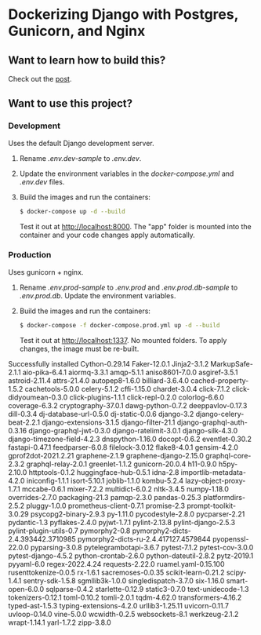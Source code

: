 # Dockerizing Django with Postgres, Gunicorn, and Nginx

## Want to learn how to build this?

Check out the [post](https://testdriven.io/dockerizing-django-with-postgres-gunicorn-and-nginx).

## Want to use this project?

### Development

Uses the default Django development server.

1. Rename *.env.dev-sample* to *.env.dev*.
1. Update the environment variables in the *docker-compose.yml* and *.env.dev* files.
1. Build the images and run the containers:

    ```sh
    $ docker-compose up -d --build
    ```

    Test it out at [http://localhost:8000](http://localhost:8000). The "app" folder is mounted into the container and your code changes apply automatically.

### Production

Uses gunicorn + nginx.

1. Rename *.env.prod-sample* to *.env.prod* and *.env.prod.db-sample* to *.env.prod.db*. Update the environment variables.
1. Build the images and run the containers:

    ```sh
    $ docker-compose -f docker-compose.prod.yml up -d --build
    ```

    Test it out at [http://localhost:1337](http://localhost:1337). No mounted folders. To apply changes, the image must be re-built.



Successfully installed Cython-0.29.14 Faker-12.0.1 Jinja2-3.1.2 MarkupSafe-2.1.1 aio-pika-6.4.1 aiormq-3.3.1 amqp-5.1.1 aniso8601-7.0.0 asgiref-3.5.1 astroid-2.11.4 attrs-21.4.0 autopep8-1.6.0 billiard-3.6.4.0 cached-property-1.5.2 cachetools-5.0.0 celery-5.1.2 cffi-1.15.0 chardet-3.0.4 click-7.1.2 click-didyoumean-0.3.0 click-plugins-1.1.1 click-repl-0.2.0 colorlog-6.6.0 coverage-6.3.2 cryptography-37.0.1 dawg-python-0.7.2 deeppavlov-0.17.3 dill-0.3.4 dj-database-url-0.5.0 dj-static-0.0.6 django-3.2 django-celery-beat-2.2.1 django-extensions-3.1.5 django-filter-21.1 django-graphql-auth-0.3.16 django-graphql-jwt-0.3.0 django-ratelimit-3.0.1 django-silk-4.3.0 django-timezone-field-4.2.3 dnspython-1.16.0 docopt-0.6.2 eventlet-0.30.2 fastapi-0.47.1 feedparser-6.0.8 filelock-3.0.12 flake8-4.0.1 gensim-4.2.0 gprof2dot-2021.2.21 graphene-2.1.9 graphene-django-2.15.0 graphql-core-2.3.2 graphql-relay-2.0.1 greenlet-1.1.2 gunicorn-20.0.4 h11-0.9.0 h5py-2.10.0 httptools-0.1.2 huggingface-hub-0.5.1 idna-2.8 importlib-metadata-4.2.0 iniconfig-1.1.1 isort-5.10.1 joblib-1.1.0 kombu-5.2.4 lazy-object-proxy-1.7.1 mccabe-0.6.1 mixer-7.2.2 multidict-6.0.2 nltk-3.4.5 numpy-1.18.0 overrides-2.7.0 packaging-21.3 pamqp-2.3.0 pandas-0.25.3 platformdirs-2.5.2 pluggy-1.0.0 prometheus-client-0.7.1 promise-2.3 prompt-toolkit-3.0.29 psycopg2-binary-2.9.3 py-1.11.0 pycodestyle-2.8.0 pycparser-2.21 pydantic-1.3 pyflakes-2.4.0 pyjwt-1.7.1 pylint-2.13.8 pylint-django-2.5.3 pylint-plugin-utils-0.7 pymorphy2-0.8 pymorphy2-dicts-2.4.393442.3710985 pymorphy2-dicts-ru-2.4.417127.4579844 pyopenssl-22.0.0 pyparsing-3.0.8 pytelegrambotapi-3.6.7 pytest-7.1.2 pytest-cov-3.0.0 pytest-django-4.5.2 python-crontab-2.6.0 python-dateutil-2.8.2 pytz-2019.1 pyyaml-6.0 regex-2022.4.24 requests-2.22.0 ruamel.yaml-0.15.100 rusenttokenize-0.0.5 rx-1.6.1 sacremoses-0.0.35 scikit-learn-0.21.2 scipy-1.4.1 sentry-sdk-1.5.8 sgmllib3k-1.0.0 singledispatch-3.7.0 six-1.16.0 smart-open-6.0.0 sqlparse-0.4.2 starlette-0.12.9 static3-0.7.0 text-unidecode-1.3 tokenizers-0.12.1 toml-0.10.2 tomli-2.0.1 tqdm-4.62.0 transformers-4.16.2 typed-ast-1.5.3 typing-extensions-4.2.0 urllib3-1.25.11 uvicorn-0.11.7 uvloop-0.14.0 vine-5.0.0 wcwidth-0.2.5 websockets-8.1 werkzeug-2.1.2 wrapt-1.14.1 yarl-1.7.2 zipp-3.8.0
